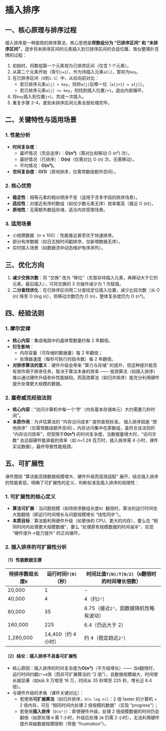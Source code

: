 # 插入排序

## 一、核心原理与排序过程

插入排序是一种直观的排序算法，核心思想是**将数组分为 “已排序区间” 和 “未排序区间”**，逐步将未排序区间的元素插入到已排序区间的合适位置，类似整理扑克牌的过程：

1. 初始时，将数组第一个元素视为已排序区间（仅含 1 个元素）。
2. 从第二个元素开始（索引`i=1`），作为待插入元素`a[i]`，暂存为`key`。
3. 在已排序区间（`0`到`i-1`）中，从后向前对比：
   - 若已排序元素`a[j] > key`，则将`a[j]`后移一位（`a[j+1] = a[j]`）。
   - 若已排序元素`a[j] <= key`，则找到插入位置`j+1`，退出内层循环。
4. 将`key`插入到位置`j+1`，完成一次插入。
5. 重复步骤 2-4，直到未排序区间元素全部处理完毕。



## 二、关键特性与适用场景

### 1. 性能分析

- **时间复杂度**：
  - 最坏情况（完全逆序）：**O(n²)**（需对比和移动 O (n²) 次）。
  - 最好情况（已排序）：**O(n)**（仅需对比 O (n) 次，无需移动）。
  - 平均情况：**O(n²)**。
- **空间复杂度**：**O(1)**（原地排序，仅需常数级额外空间）。

### 2. 核心优势

- **稳定性**：相等元素的相对顺序不变（适用于含多字段的排序场景）。
- **适应性**：对接近有序的数组（如仅少数元素无序）效率极高（接近 O (n)）。
- **原地性**：无需额外数组存储，适合内存受限场景。

### 3. 适用场景

- 小规模数据（n ≤ 100）：性能接近甚至优于快速排序。
- 部分有序数据（如日志按时间戳排序，仅新增数据无序）。
- 实时插入场景（如数据流中动态维护有序序列）。



## 三、优化方向

1. **减少交换次数**：将 “交换” 改为 “移位”（先暂存待插入元素，再移动大于它的元素，最后插入），可将交换的 3 次操作减少为 1 次赋值。
2. **二分查找优化**：在已排序区间用二分查找定位插入位置，减少比较次数（从 O (n) 降至 O (log n)），但移动次数仍为 O (n)，整体复杂度仍为 O (n²)。



## 四、经验法则

### 1. 摩尔定律

- **核心内容**：集成电路中的晶体管数量约每 2 年翻倍。
- **衍生影响**：
  - 内存容量（可存储的数据量）每 2 年翻倍；
  - 处理器速度（每秒可执行的指令数）每 2 年翻倍。
- **对排序算法的意义**：硬件升级会带来 “算力与存储” 的提升，但这种提升能否有效作用于排序任务，取决于算法本身的效率 —— 低效算法（如插入排序）难以通过硬件升级弥补性能缺陷，而高效算法（如归并排序）能充分利用硬件提升处理更大规模的数据。

### 2. 塞奇威克经验法则

- **核心内容**：“访问计算机中每一个‘字’（内存基本存储单元）大约需要几秒时间”。
- **本质作用**：为评估算法的 “内存访问成本” 提供直观标准。
  插入排序因是 “原地排序”（仅需常数级额外空间），内存访问集中在原数组，虽符合该法则的 “内存访问效率”，但受限于**O(n²)** 的时间复杂度，当数据量增大时，“访问次数” 会远超硬件能承载的效率（如 n=1.28 百万时，插入排序需 4 小时，课件实证数据），最终导致性能瓶颈。



## 五、可扩展性

课件围绕 “算法能否随数据规模增大、硬件升级而高效适配” 展开，结合插入排序的性能表现，明确了可扩展性的定义、判断标准及插入排序的局限性：

### 1. 可扩展性的核心定义

- **算法可扩展**：当问题规模（如待排序数组长度`N`）翻倍时，算法的运行时间也大致翻倍（即运行时间增长与问题规模增长 “线性同步”）。
- **本质目标**：算法能利用硬件升级（如更快的 CPU、更大的内存），要么在 “相同时间内处理更大规模数据”，要么 “处理原有规模数据的时间减半”，实现 “硬件提升→能力提升” 的正向循环。

### 2. 插入排序的可扩展性分析

#### （1）性能数据支撑

| 待排序数组长度`N` | 运行时间`T(N)`（秒） | 时间比值`T(N)/T(N/2)`（`N`翻倍时的时间增长倍数） |
| ----------------- | -------------------- | ------------------------------------------------ |
| 20,000            | 1                    | -                                                |
| 40,000            | 4                    | 4（约`2²`）                                      |
| 80,000            | 35                   | 8.75（接近`2³`，因数据随机性略有波动）           |
| 160,000           | 225                  | 6.4（仍远大于 2）                                |
| 1,280,000         | 14,400（约 4 小时）  | 约 4（稳定趋近`2²`）                             |

#### （2）结论：插入排序**不具备可扩展性**

- 核心原因：插入排序的时间复杂度为**O(n²)**（平方级增长）—— 当`N`翻倍时，运行时间约翻`2²=4`倍（而非可扩展算法的 “2 倍”），且数据规模越大，时间增长越显著（如`N`从 8 万增至 16 万，时间从 35 秒增至 225 秒，增长近 6.4 倍）。
- 与硬件升级的矛盾（课件关键对比）：
  - 若使用**可扩展算法**（如归并排序，`O(n log n)`）：2 倍 faster 的计算机 + 2 倍内存，可在 “相同时间内处理 2 倍规模的数据”（实现 “progress”）；
  - 若使用**插入排序**（`O(n²)`）：即使硬件升级，处理 2 倍规模数据的时间仍会翻倍（如原处理 `N` 需 1 小时，升级后处理 `2N` 仍需 2 小时），无法利用硬件提升突破数据规模限制（导致 “frustration”）。

